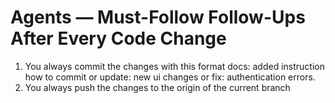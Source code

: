 # Agents — Must-Follow Follow-Ups After Every Code Change

1. You always commit the changes with this format docs: added instruction how to commit or update: new ui changes or fix: authentication errors.
2. You always push the changes to the origin of the current branch

